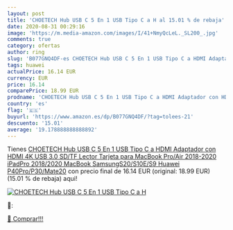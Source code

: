 ```yaml
---
layout: post
title: 'CHOETECH Hub USB C 5 En 1 USB Tipo C a H al 15.01 % de rebaja'
date: 2020-08-31 00:29:16
image: 'https://m.media-amazon.com/images/I/41+NmyQcLeL._SL200_.jpg'
comments: true
category: ofertas
author: ring
slug: 'B077GNQ4DF-es CHOETECH Hub USB C 5 En 1 USB Tipo C a HDMI Adaptador con...'
tags: huawei
actualPrice: 16.14 EUR
currency: EUR
price: 16.14
comparePrice: 18.99 EUR
prodname: 'CHOETECH Hub USB C 5 En 1 USB Tipo C a HDMI Adaptador con HDMI 4K USB 3.0  SD/TF Lector Tarjeta para MacBook Pro/Air 2018-2020  iPadPro 2018/2020  MacBook  SamsungS20/S10E/S9  Huawei P40Pro/P30/Mate20'
country: 'es'
flag: '🇪🇸'
buyurl: 'https://www.amazon.es/dp/B077GNQ4DF/?tag=tolees-21'
descuento: '15.01'
average: '19.178888888888892'
---
```


Tienes [CHOETECH Hub USB C 5 En 1 USB Tipo C a HDMI Adaptador con HDMI 4K USB 3.0  SD/TF Lector Tarjeta para MacBook Pro/Air 2018-2020  iPadPro 2018/2020  MacBook  SamsungS20/S10E/S9  Huawei P40Pro/P30/Mate20](https://www.amazon.es/dp/B077GNQ4DF/?tag=tolees-21) con precio final de  16.14 EUR (original: 18.99 EUR) (15.01 %  de rebaja) aqui!

[![CHOETECH Hub USB C 5 En 1 USB Tipo C a H](https://m.media-amazon.com/images/I/41+NmyQcLeL._SL200_.jpg)](https://www.amazon.es/dp/B077GNQ4DF/?tag=tolees-21)

🔎:


[🛒 Comprar!!!](https://www.amazon.es/dp/B077GNQ4DF/?tag=tolees-21)
